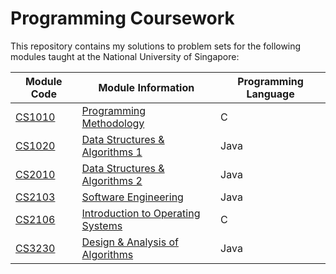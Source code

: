 # Programming Coursework
This repository contains my solutions to problem sets for the following modules taught at the National University of Singapore:

Module Code | Module Information | Programming Language
---------- | ---------- | ----------
[CS1010](https://github.com/Sheikh-Umar/programming-coursework/tree/master/cs1010) | [Programming Methodology](https://nusmods.com/modules/CS1010/programming-methodology)| C
[CS1020](https://github.com/Sheikh-Umar/programming-coursework/tree/master/cs1020) | [Data Structures & Algorithms 1](https://nusmods.com/modules/CS1020/data-structures-and-algorithms-i)| Java
[CS2010](https://github.com/Sheikh-Umar/programming-coursework/tree/master/cs2010) | [Data Structures & Algorithms 2](https://nusmods.com/archive/CS2010/2016-2017/data-structures-and-algorithms-ii) | Java
[CS2103](https://github.com/Sheikh-Umar/cs2103)                                    | [Software Engineering](https://nusmods.com/modules/CS2103/software-engineering) | Java
[CS2106](https://github.com/Sheikh-Umar/programming-coursework/tree/master/cs2106) | [Introduction to Operating Systems](https://nusmods.com/modules/CS2106/introduction-to-operating-systems) | C
[CS3230](https://github.com/Sheikh-Umar/programming-coursework/tree/master/cs3230) | [Design & Analysis of Algorithms](https://nusmods.com/modules/CS3230/design-and-analysis-of-algorithms) | Java
